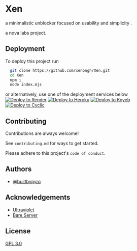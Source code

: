 
# Xen

a minimalistic unblocker focused on usability and simplicity                                         .                                        

a nova labs project.




## Deployment

To deploy this project run

```bash
  git clone https://github.com/xenongh/Xen.git
  cd Xen
  npm i
  node index.mjs
```

or alternatively, use one of the deployment services below
<a target="_blank" href="https://render.com/deploy?repo=https://github.com/xenongh/xen"><img alt="Deploy to Render" src="https://binbashbanana.github.io/deploy-buttons/buttons/remade/render.svg"></a>
<a target="_blank" href="https://heroku.com/deploy/?template=https://github.com/xenongh/xen"><img alt="Deploy to Heroku" src="https://binbashbanana.github.io/deploy-buttons/buttons/remade/heroku.svg"></a>
<a target="_blank" href="https://app.koyeb.com/deploy?type=git&repository=github.com/xenongh/xen"><img alt="Deploy to Koyeb" src="https://binbashbanana.github.io/deploy-buttons/buttons/remade/koyeb.svg"></a>
<a target="_blank" href="https://app.cyclic.sh/api/app/deploy/xenongh/xen"><img alt="Deploy to Cyclic" src="https://binbashbanana.github.io/deploy-buttons/buttons/remade/cyclic.svg"></a>


## Contributing

Contributions are always welcome!

See `contributing.md` for ways to get started.

Please adhere to this project's `code of conduct`.


## Authors

- [@builtbypyro](https://www.github.com/builtbypyro)


## Acknowledgements

 - [Ultraviolet](https://github.com/titaniumnetwork-dev/Ultraviolet)
 - [Bare Server](https://github.com/tomphttp/bare-server-node)


## License

[GPL 3.0](https://choosealicense.com/licenses/gpl-3.0)


